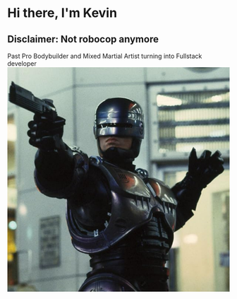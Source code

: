 # Hi there, I'm Kevin
## Disclaimer: Not robocop anymore
Past Pro Bodybuilder and Mixed Martial Artist turning into Fullstack developer
![](./Robocop.png)
